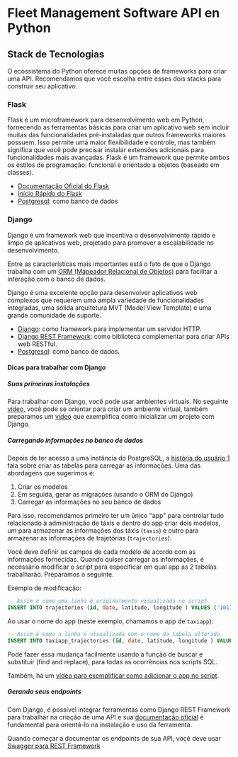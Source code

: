 # Fleet Management Software API en Python

## Stack de Tecnologias

O ecossistema do Python oferece muitas opções de frameworks para criar uma API.
Recomendamos que você escolha entre esses dois stacks para construir seu aplicativo.

### Flask

Flask é um microframework para desenvolvimento web em Python, fornecendo
as ferramentas básicas para criar um aplicativo web sem incluir muitas
das funcionalidades pré-instaladas que outros frameworks maiores possuem.
Isso permite uma maior flexibilidade e controle, mas também significa que
você pode precisar instalar extensões adicionais para funcionalidades
mais avançadas. Flask é um framework que permite ambos os estilos de
programação: funcional e orientado a objetos (baseado em classes).

* [Documentação Oficial do Flask](https://flask.palletsprojects.com/en/3.0.x/)
* [Início Rápido do Flask](https://flask.palletsprojects.com/en/3.0.x/quickstart/)
* [Postgresql](https://www.postgresql.org/): como banco de dados

### Django

Django é um framework web que incentiva o desenvolvimento rápido e limpo de
aplicativos web, projetado para promover a escalabilidade no
desenvolvimento.

Entre as características mais importantes está o fato de que o Django trabalha com um
[ORM (Mapeador Relacional de Objetos)](https://es.wikipedia.org/wiki/Mapeo_relacional_de_objetos)
para facilitar a interação com o banco de dados.

Django é uma excelente opção para desenvolver aplicativos web complexos
que requerem uma ampla variedade de funcionalidades integradas,
uma sólida arquitetura MVT (Model View Template) e
uma grande comunidade de suporte.

* [Django](https://www.djangoproject.com):
  como framework para implementar um servidor HTTP.
* [Django REST Framework](https://www.django-rest-framework.org): como biblioteca
complementar para criar APIs web RESTful.
* [Postgresql](https://www.postgresql.org/): como banco de dados.

#### Dicas para trabalhar com Django

##### Suas primeiras instalações

Para trabalhar com Django, você pode usar ambientes virtuais.
No seguinte [vídeo](https://youtu.be/T2CZ7bltuMs),
você pode se orientar para criar
um ambiente virtual, também preparamos um [vídeo](https://youtu.be/YoKjtqxAXXw)
que exemplifica como inicializar um projeto com Django.

##### Carregando informações no banco de dados

Depois de ter acesso a uma instância
do PostgreSQL, a [história do usuário 1](../README.md#história-do-usuário-1-carregar-informações-no-banco-de-dados)
fala sobre criar as tabelas para carregar as informações.
Uma das abordagens que sugerimos é:

1. Criar os modelos
2. Em seguida, gerar as migrações (usando o ORM do Django)
3. Carregar as informações no seu banco de dados

Para isso, recomendamos primeiro ter um único "app" para controlar tudo
relacionado à administração de táxis e dentro do app criar dois modelos,
um para armazenar as informações dos táxis (`taxis`) e outro para armazenar as
informações de trajetórias (`trajectories`).

Você deve definir os campos de cada modelo de acordo com as informações fornecidas.
Quando quiser carregar as informações, é necessário modificar o script
para especificar em qual app as 2 tabelas trabalharão. Preparamos o seguinte.

Exemplo de modificação:

```SQL
-- Assim é como uma linha é originalmente visualizada no script
INSERT INTO trajectories (id, date, latitude, longitude ) VALUES ('10133','2008-02-02 13:47:59',116.37659,39.85567);
```

Ao usar o nome do app (neste exemplo, chamamos o app de `taxiapp`):

```SQL
-- Assim é como a linha é visualizada com o nome da tabela alterado
INSERT INTO taxiapp_trajectories (id, date, latitude, longitude ) VALUES ('10133','2008-02-02 13:47:59',116.37659,39.85567);
```

Pode fazer essa mudança facilmente usando a função de buscar e substituir
(find and replace), para todas as ocorrências nos scripts SQL.

Também, há um [vídeo para exemplificar como adicionar o app no script](https://youtu.be/iwc9R7fF7P4).

##### Gerando seus endpoints

Com Django, é possível integrar ferramentas como
Django REST Framework para trabalhar na criação de uma API e sua
[documentação oficial](https://www.django-rest-framework.org)
é fundamental para orientá-lo na instalação e uso da ferramenta.

Quando começar a documentar os endpoints
de sua API, você deve usar [Swagger para REST Framework](https://drf-yasg.readthedocs.io/en/stable/readme.html)
